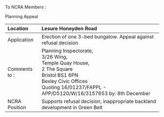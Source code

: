 To NCRA Members :

Planning Appeal

| Location          | Lesure Honeyden Road                                                                                                                                                                            |
| :---------------- | :---------------------------------------------------------------------------------------------------------------------------------------------------------------------------------------------- |
| Application       | Erection of one 3-bed bungalow. Appeal against refusal decision                                                                                                                                 |
| Comments <br>to : | Planning Inspectorate, <br>3/26 Wing, <br>Temple Quay House, <br>2 The Square <br>Bristol BS1 6PN <br>Bexley Civic Offices <br>Quoting 16/01237/FAPPL - APP/D5120/W/16/3157653 by: 8th December |
| NCRA Position     | Supports refusal decision, inappropriate backland development in Green Belt                                                                                                                     |
